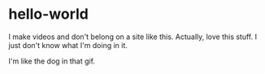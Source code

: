 # hello-world
I make videos and don't belong on a site like this.
Actually, love this stuff. I just don't know what I'm doing in it.

I'm like the dog in that gif.
